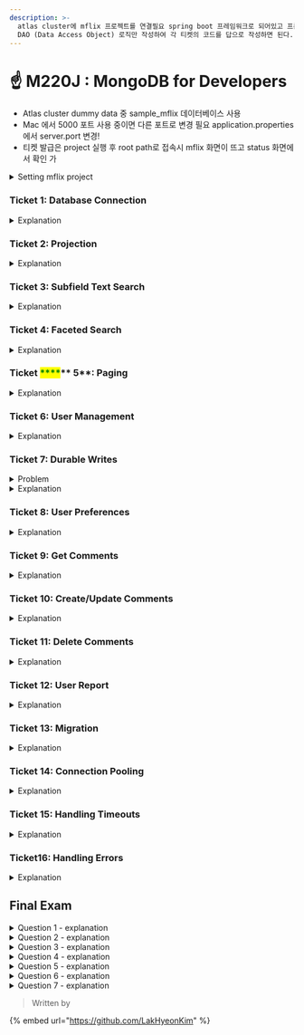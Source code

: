 ```yaml
---
description: >-
  atlas cluster에 mflix 프로젝트를 연결필요 spring boot 프레임워크로 되어있고 프론트 소스코드는 이미 작성이 다되어있음
  DAO (Data Access Object) 로직만 작성하여 각 티켓의 코드를 답으로 작성하면 된다.
---
```


# ☝ M220J : MongoDB for Developers

* Atlas cluster dummy data 중 sample\_mflix 데이터베이스 사용
* Mac 에서 5000 포트 사용 중이면 다른 포트로 변경 필요 application.properties 에서 server.port 변경!
* 티켓 발급은 project 실행 후 root path로 접속시 mflix 화면이 뜨고 status 화면에서 확인 가

<details>

<summary>Setting mflix project</summary>

**Download Course Materials**Handouts (1)

* [m220/mflix-java.zip](https://s3.amazonaws.com/edu-downloads.10gen.com/M220J/2022/October/static/handouts/m220/mflix-java.zip)

## Table of Contents

**Setting Up mflix:**

1. Project Structure
2. Local Environment Dependencies
3. Java Project (Mflix) Installation
4. Running the Application
5. Running the Unit Tests

In order to run properly, the Mflix software project has some installation requirements and environmental dependencies.

These requirements and dependencies are defined in this lesson, and they can also be found in the **README.rst** file from the **mflix-java** project, which you will download shortly. This lesson serves as a guide for setting up these necessary tools. After following this README, you should be able to successfully run the Mflix application. First, you will need to download the **mflix-java** project, as described below.

## Download the mflix-java.zip file

You can download the **mflix-java.zip** file by clicking the link in the "Handouts" section of this page. Downloading this handout may take a few minutes. When the download is complete, unzip the file and cd into the project's root directory, **mflix-java**.

```
cd ~/Downloads
unzip mflix-java.zip
cd mflix-java
```

## Project Structure

Mflix is composed of two main components:

* _Frontend_: All the UI functionality is already implemented for you, which includes the built-in React application that you do not need to worry about.
* _Backend_: _Java Spring Boot_ project that provides the necessary service to the application. The code is managed by a Maven project definition file that you will have to load into your Java IDE.

Most of what you will implement is located in the src/main/java/mflix/api/daos directory, which contains all database interfacing methods.

The unit tests in src/test/java/mflix/api/daos will test these database access methods directly, without going through the API.

The UI will run these methods as part of the integration tests, and therefore they are required for the full application to be running.

By default the application will run on port 5000, but if you need it to run on a port other than 5000, you can edit the **index.html** file in the build directory to modify the value of **window.host**. You can find index.html in the src/main/resources/build directory.

We're using _Spring Boot_ for the API. Maven will download this library for you. More on that below.

## Local Environment Dependencies

There are two main system dependencies in this course:

1. Java 1.8

* The Java version this course is built against is Java 1.8. You can download the appropriate version for your operating system by clicking [here](http://www.oracle.com/technetwork/java/javase/downloads/jdk8-downloads-2133151.html).

1. Maven

* We use Maven to manage dependencies for the Mflix project. Click here to download [Maven](https://maven.apache.org/download.cgi). You can find detailed installation instructions on [the Apache website](https://maven.apache.org/install.html).

## Java Project (Mflix) Installation

The Mflix project is supported by a _Maven_ POM file that deals with all the dependencies required, as well as providing the test and run commands to control our project. This means that you can run all the tests and deploy the Mflix backend from the command line with _Maven_.

However, we recommend you use a Java IDE to follow along with the lessons and to accomplish the **Tickets** assigned to you in the course.

You can use any IDE that you like, as you do not need to have a specific product to complete the course. It would be better if your IDE supports _Maven POM_ files, so it can set the dependencies correctly, otherwise you will need to download and install manually the different libraries and drivers used by the project.

That said, all the lectures and examples of this course have been produced using IntelliJ IDEA CE edition. You will find a lesson dedicated to setting up and exploring this IDE for the course.

Once you downloaded and unzipped the mflix-java.zip file, you will find the project folder. The project folder contains the application code, the pom.xml file that you would import into your IDE, and the dataset required that you will have to import to Atlas.

```
$ ls
mflix README.rst
$ cd mflix
$ ls src pom.xml data
```

## Running the Application

In the mflix/src/main/resources directory you can find a file called application.properties.

Open this file and enter your _Atlas SRV_ connection string as directed in the comment. This is the information the driver will use to connect. Make sure **not** to wrap your _Atlas SRV_ connection between quotes:

```
spring.mongodb.uri=mongodb+srv://m220student:m220password@<YOUR_CLUSTER_URI>
```

To run Mflix, run the following command:

```
cd mflix
mvn spring-boot:run
```

And then point your browser to [http://localhost:5000/](http://localhost:5000/).

It is recommended you use an IDE for this course. Ensure you choose an IDE that supports importing a Maven project. We recommend IntelliJ [Community](https://www.jetbrains.com/idea/download) but you can use the product of your choice.

The first time running the application might take a little longer due to the initial setup process.

## Running the Unit Tests

To run the unit tests for this course, you will use JUnit. Each course lab contains a module of unit tests that you can call individually with a command like the following:

```
cd mflix
mvn -Dtest=<TestClass> test
```

For example to run the ConnectionTest test your shell command will be:

```
cd mflix
mvn -Dtest=ConnectionTest test
```

Alternatively, if using an IDE, you should be able to run the Unit Tests individually by clicking on a green play button next to them. You will see this demonstrated in the course as we will be using IntelliJ.

Each ticket will contain the command to run that ticket's specific unit tests. When running the Unit Tests or the Application from the shell, make sure that you are in the same directory as the pom.xml file.

</details>



### Ticket 1: Database Connection

<details>

<summary>Explanation</summary>

**Task**

MFlix will use MongoDB as a storage layer, so for this ticket you'll be required to perform some application setup.

1. First, make sure you've created a user on your Atlas cluster with read and write access to any database.

* The user name should be m220student and the password should be m220password
* Don't forget to whitelist your IP address!

1. Copy the connection string by clicking on **Connect** in the Atlas cluster. Select that you'd like to connect with **MongoDB Compass**, and select _Compass 1.12 or later_ - this will give you the **srv** connection string. Make sure this URI string contains your username and password!
2.  Locate the file called **src/main/resources/application.properties** within the **mflix** java project, and replace the information within with your own **mongodb uri srv** connection string, set in property value spring.mongodb.uri:

    ```
    spring.mongodb.uri=mongodb+srv://YOUR_CLUSTER_URI
    ```

*   It's highly recommended you also change the jwtSecret to some very long, very random string. While this application is only meant for local use during this course, software has a strange habit of living a long time:

    ```
    jwtSecret=SUPER_SECRET_KEY_YOU_WANT_TO_REPLACE_THIS
    ```

***

**Testing and Running the Application**

In order to reinforce good development practices, everything asked of you in this course is backed up by unit tests. Reading through the tests for a specific exercise will tell you exactly what is expected.

If the application is already running, **stop the application** and run the unit tests for this ticket by executing the following command:

```
mvn test -Dtest=ConnectionTest
```

from the mflix-java/mflix directory, or running the Connection test from your IDE in the src/test/java/mflix/api/daos directory.

Once the unit tests are passing, run the application with:

```
mvn spring-boot:run
```

Or run it from your IDE.

Now proceed to the [status page](http://localhost:5000/status) to run the full suite of integration tests and get your validation code.

To have the application use the changes that you implemented for this ticket, make sure to **restart the application** after you completed those changes. Also, only refresh the status page to see the new results of the tests, after the application has been restarted.

After passing the relevant tests, what is the validation code for **Connection**?



<mark style="color:green;">**Answer**</mark>&#x20;

```properties
jwtSecret="" # jwt private key
jwtExpirationInMs=604800000 # jwt 만료 기 
spring.mongodb.uri=mongodb+srv://<id>:<pw>@<domain>/<database> # Atlas cluster srv url
spring.mongodb.database=<database> # database 이
server.port=8080 # server port
server.error.whitelabel.enabled=false # 스프링 화이트라벨 에러페이지 비활성
logging.level.api.controllers=DEBUG 
api.movies.movies_per_page=20 # page당 데이터 크
spring.resources.static-locations=classpath:/META-INF/resources/,classpath:/resources/,classpath:/static/,classpath:/build
```



</details>



### Ticket 2: Projection

<details>

<summary>Explanation</summary>

**User Story**

"As a user, I'd like to be able to search movies by country and see a list of movie titles. I should be able to specify a comma-separated list of countries to search multiple countries."

***

**Task**

Implement the **getMoviesByCountry** method in MovieDao.java to search movies by country and use projection to return the title and \_id field. The \_id field will be returned by default.

***

**MFlix Functionality**

Once you complete this ticket, the UI will allow movie searches by one or more countries.

***

**Testing and Running the Application**

Make sure to look at the tests in ProjectionTest.java to understand what is expected.

If the application is already running, **stop the application** and run the unit tests for this ticket by executing the following command:

```
mvn test -Dtest=ProjectionTest
```

Or run the tests from your IDE.

Once the unit tests are passing, run the application with:

```
mvn spring-boot:run
```

Or run the Application.java from your IDE.

Now proceed to the [status page](http://localhost:5000/status) to run the full suite of integration tests and get your validation code.

To have the application use the changes that you implemented for this ticket, make sure to **restart the application** after you completed those changes. Also, only refresh the status page to see the new results of the tests, after the application has been restarted.

After passing the relevant unit tests, what is the validation code for **Projection**?





<mark style="color:green;">**Answer**</mark>

```
public List<Document> getMoviesByCountry(String... country) {

    Bson queryFilter = Filters.in("countries", country);
    Bson projection = Projections.include("title");
    List<Document> movies = new ArrayList<>();
    moviesCollection
        .find(queryFilter)
        .projection(projection)
        .iterator()
        .forEachRemaining(movies::add);
    return movies;
}
```

</details>



### Ticket 3: Subfield Text Search

<details>

<summary>Explanation</summary>

**User Story**

"As a user, I'd like to be able to search movies by cast members, genre, or perform a text search of the plot summary, full plot, and title."

***

**Task**

For this ticket, you will need to modify the method **getMoviesByCast** in MovieDao.java to allow the following movie search criteria:

* cast: finds all movies that match the cast members of a movie

Already, MovieDao.java has implementation methods that is able to return results for two different types of movie search criteria:

* text : **getMoviesByText** - performs a text search in the movies collection
* genres: **getMoviesByGenre** - finds movies that include any of the wanted genres.

You just need to construct the query that retrieves the movies collection by cast.

A text index was created for you when you restored the collections with **mongorestore**, so these queries will be efficient once they are implemented.

**Hint**

Check the implementation of similar formats of search criteria - the cast query should be similarly sorting **movies** using the sort key.

***

**MFlix Functionality**

Once you complete this ticket, the UI will allow movie searches by criteria of the cast, movie genres, movie title, and plot summary.

***

**Testing and Running the Application**

Make sure to look at the tests in TextAndSubfieldTest.java to understand what is expected.

If the application is already running, **stop the application** and run the unit tests for this ticket by executing the following command:

```
mvn test -Dtest=TextAndSubfieldTest
```

Once the unit tests are passing, run the application with:

```
mvn spring-boot:run
```

Or run the Application.java from your IDE.

Now proceed to the [status page](http://localhost:5000/status) to run the full suite of integration tests and get your validation code.

To have the application use the changes that you implemented for this ticket, make sure to **restart the application** after you completed those changes. Also, only refresh the status page to see the new results of the tests, after the application has been restarted.

After passing the relevant tests, what is the validation code for **Text and Subfield Search**?



<mark style="color:green;">**Answer**</mark>

```java
public List<Document> getMoviesByCast(String sortKey, int limit, int skip,   String... cast) {
  Bson castFilter = null;
  Bson sort = null;
  castFilter = Filters.in("cast", cast);
  sort = Sorts.descending(sortKey);
  List<Document> movies = new ArrayList<>();
  moviesCollection
      .find(castFilter)
      .sort(sort)
      .limit(limit)
      .skip(skip)
      .iterator()
      .forEachRemaining(movies::add);
  return movies;
}
```



</details>



### Ticket 4: Faceted Search

<details>

<summary>Explanation</summary>

**User Story**

"As a user, I want to be able to filter cast search results by one facet, **metacritic** rating."

***

**Task**

For this ticket, you'll be required to modify the **getMoviesCastFaceted** method in MovieDao.java, so the MFlix application can perform faceted searches. You will find a more detailed description of the task as a comment in the MovieDao.java file.

***

**MFlix Functionality**

Once the change is implemented for this ticket, the user interface will reflect this change when you search for cast (e.g. "Tom Hanks"), then additional search parameters will be added as shown below:

![https://university-courses.s3.amazonaws.com/m220/facetedSearchScreenshot.png](https://university-courses.s3.amazonaws.com/m220/facetedSearchScreenshot.png)

_What is a Faceted Search?_

Faceted search is a way of narrowing down search results as search parameters are added. For example, let's say MFlix allows users to filter movies by a rating from 1 to 10, but Kate Winslet has only acted in movies that have a rating of 6 or higher.

If we didn't specify any other search parameters, MFlix would allow us to choose a rating between 1 and 10. But if we first search for Kate Winslet, MFlix would only let us choose a rating between 6 and 10, because none of the movie documents in the result set have a rating below 6.

If you're curious, you can read more about Faceted Search [here](https://en.wikipedia.org/wiki/Faceted\_search).

_Faceted Search in MFlix_

Faceted searches on the MFlix site cannot be supported with the basic search method **getMovies**. For faceted searches, the application must use the Aggregation Framework.

The method **getMoviesCastFaceted** uses the Aggregation Framework, and the individual _stages_ in the pipeline have already been completed. Follow instructions in the MovieDao.java file to add the required stages to the pipeline object.

***

**Testing and Running the Application**

If the application is already running, **stop the application** and run the unit tests for this ticket by executing the following command:

```
mvn test -Dtest=FacetedSearchTest
```

Once the unit tests are passing, run the application with:

```
mvn spring-boot:run
```

or run the Application.java from your IDE.

Now proceed to the [status page](http://localhost:5000/status) to run the full suite of integration tests and get your validation code.

To have the application use the changes that you implemented for this ticket, make sure to **restart the application** after you completed those changes. Also, only refresh the status page to see the new results of the tests, after the application has been restarted.

After passing the relevant tests, what is the validation code for **Faceted Search**?



<mark style="color:green;">**Answer**</mark>

```
public List<Document> getMoviesCastFaceted(int limit, int skip, String... cast) {
    List<Document> movies = new ArrayList<>();
    String sortKey = "tomatoes.viewer.numReviews";
    Bson skipStage = Aggregates.skip(skip);
    Bson matchStage = Aggregates.match(Filters.in("cast", cast));
    Bson sortStage = Aggregates.sort(Sorts.descending(sortKey));
    Bson limitStage = Aggregates.limit(limit);
    Bson facetStage = buildFacetStage();
    // Using a LinkedList to ensure insertion order
    List<Bson> pipeline = new LinkedList<>();

    pipeline.add(matchStage);
    pipeline.add(sortStage);
    pipeline.add(skipStage);
    pipeline.add(limitStage);
    pipeline.add(facetStage);
    moviesCollection.aggregate(pipeline).iterator().forEachRemaining(movies::add);
    return movies;
}
```

</details>



### Ticket <mark style="color:green;">****</mark>** 5**: Paging

<details>

<summary>Explanation</summary>

**User Story**

"As a user, I'd like to get the next page of results for my query by scrolling down in the main window of the application."

***

**Task**

For this ticket, you'll be required to modify the **getMoviesByGenre** method in MovieDao.java, to allow for paging.

***

**MFlix Functionality**

The UI is already asking for infinite scroll! You may have noticed a message stating "paging not implemented" when scrolling to the bottom of the page.

Once this ticket is completed, this message will go away, and scrolling to the bottom of the page will result in a new page of movies.

***

**Testing and Running the Application**

If the application is already running, **stop the application** and run the unit tests for this ticket by executing the following command:

```
mvn test -Dtest=PagingTest
```

Once the unit tests are passing, run the application with:

```
mvn spring-boot:run
```

or run the Application.java from your IDE.

Now proceed to the [status page](http://localhost:5000/status) to run the full suite of integration tests and get your validation code.

To have the application use the changes that you implemented for this ticket, make sure to **restart the application** after you completed those changes. Also, only refresh the status page to see the new results of the tests, after the application has been restarted.

After passing the relevant tests, what is the validation code for **Paging**?



<mark style="color:green;">**Answer**</mark>

```
/*
* @param sortKey - sorting key string.
* @param limit - number of documents to be returned.
* @param skip - number of documents to be skipped
* @param genres - genres matching string vargs.
* @return List of matching Document objects.
*/
public List<Document> getMoviesByGenre(String sortKey, int limit, int skip, String... genres) {
    // query filter
    Bson castFilter = Filters.in("genres", genres);
    // sort key
    Bson sort = Sorts.descending(sortKey);
    List<Document> movies = new ArrayList<>();
    moviesCollection
      .find(castFilter)
      .sort(sort)
      .limit(limit)
      .skip(skip)
      .iterator()
      .forEachRemaining(movies::add);
    return movies;
}
```

</details>



### Ticket 6: User Management

<details>

<summary>Explanation</summary>

**User Story**

"As a user, I should be able to register for an account, log in, and logout."

***

**Task**

For this Ticket, you'll be required to implement all the methods in UserDao.java that are marked for the **User Management** ticket. Specifically, you'll implement:

* **createUserSession**
* **getUser**
* **getUserSession**
* **deleteUserSession**
* **deleteUser**

Registering should create an account and log the user in, ensuring an entry is made in the **sessions** collection. There is a [unique index](https://docs.mongodb.com/manual/core/index-unique/?jmp=university) on the user\_id field in **sessions**, so we can efficiently query on this field.

***

**MFlix Functionality**

Once this ticket is completed, users will be able to register for a new account, log in, logout, and delete their account.

***

**Testing and Running the Application**

If the application is already running, **stop the application** and run the unit tests for this ticket by executing the following command:

```
mvn test -Dtest=UserTest
```

Once the unit tests are passing, run the application with:

```
mvn spring-boot:run
```

or run the Application.java from your IDE.

Now proceed to the [status page](http://localhost:5000/status) to run the full suite of integration tests and get your validation code.

To have the application use the changes that you implemented for this ticket, make sure to **restart the application** after you completed those changes. Also, only refresh the status page to see the new results of the tests, after the application has been restarted.

After passing the relevant tests, what is the validation code for **User Management**?



<mark style="color:green;">**Answer**</mark>

```
public class UserDao extends AbstractMFlixDao {

  private final MongoCollection<User> usersCollection;
  private final MongoCollection<Session> sessionsCollection;
  private final Logger log;

  @Autowired
  public UserDao(
    MongoClient mongoClient, @Value("${spring.mongodb.database}") String databaseName) {
    super(mongoClient, databaseName);
    CodecRegistry pojoCodecRegistry =
        fromRegistries(
          MongoClientSettings.getDefaultCodecRegistry(),
          fromProviders(PojoCodecProvider.builder().automatic(true).build()));

    usersCollection = db.getCollection("users", User.class).withCodecRegistry(pojoCodecRegistry);
    log = LoggerFactory.getLogger(this.getClass());
    sessionsCollection =
      db.getCollection("sessions", Session.class).withCodecRegistry(pojoCodecRegistry);
    }
  /*
  * @param user - User object to be added
  * @return True if successful, false otherwise.
  */
  public boolean addUser(User user) {
      usersCollection.withWriteConcern(WriteConcern.MAJORITY).insertOne(user);
      return true;
    }

  /*
  * Creates session using userId and jwt token.
  *
  * @param userId - user string identifier
  * @param jwt - jwt string token
  * @return true if successful
  */
  public boolean createUserSession(String userId, String jwt) {
    Bson updateFilter = new Document("user_id", userId);
    Bson setUpdate = Updates.set("jwt", jwt);
    UpdateOptions options = new UpdateOptions().upsert(true);
    sessionsCollection.updateOne(updateFilter, setUpdate, options);
    return true;
    }

  /*
  * Returns the User object matching the an email string value.
  *
  * @param email - email string to be matched.
  * @return User object or null.
  */
  public User getUser(String email) {
    return usersCollection.find(new Document("email", email)).limit(1).first();
  }

  /*
  * Given the userId, returns a Session object.
  *
  * @param userId - user string identifier.
  * @return Session object or null.
  */
  public Session getUserSession(String userId) {
    return sessionsCollection.find(new Document("user_id", userId)).limit(1).first();
    }

  public boolean deleteUserSessions(String userId) {
    Document sessionDeleteFilter = new Document("user_id", userId);
    DeleteResult res = sessionsCollection.deleteOne(sessionDeleteFilter);
    if (res.getDeletedCount() < 1) {
      log.warn("User `{}` could not be found in sessions collection.", userId);
      }

      return res.wasAcknowledged();
    }

  /**
  * Removes the user document that match the provided email.
  *
  * @param email - of the user to be deleted.
  * @return true if user successfully removed
  */
  public boolean deleteUser(String email) {
  // remove user sessions
    if (deleteUserSessions(email)) {
      Document userDeleteFilter = new Document("email", email);
      DeleteResult res = usersCollection.deleteOne(userDeleteFilter);

      if (res.getDeletedCount() < 0) {
        log.warn("User with `email` {} not found. Potential concurrent operation?!");
      }

      return res.wasAcknowledged();
    }
    return false;
  }
}
```

</details>



### Ticket 7: Durable Writes

<details>

<summary>Problem</summary>

For this ticket, you'll be required to increase the durability of the addUser method. Unless you have already changed this method to do so, it should be using the default write concern of w: 1.

When a new user registers for MFlix, their information must be added to the database before they can do anything else. For this reason, we want to make sure that the data written by the addUser method will not be rolled back.

We can decrease the chances of a rollback by increasing the write durability of the addUser method.

Which of the following write concerns are more durable than the default?

</details>

<details>

<summary>Explanation</summary>

**Correct answers:**

WriteConcern.W2 and WriteConcern.MAJORITY

In a 3-node replica set, these two write concerns will both wait until 2 nodes have applied a write. This is because 2 out of 3 nodes is a majority, and waiting for 2 nodes to apply a write is **more durable** than only waiting for 1 node to apply it.

**Incorrect answers:**

WriteConcern.W1

This is already the default write concern in MongoDB, so it does not represent a higher durability than the default.

WriteConcern.UNACKNOWLEDGED

This will not wait for any nodes to apply a write before sending an acknowledgement, so it is a _less_ durable write than the default value of WriteConcern.W1.

**Updated** addUser **method (using** w: majority **):**

```
/**
* @return Success or failure
*/
public boolean addUser(User user) {
    // MongoClient 빈으로 전역 설정 가능    
    usersCollection.withWriteConcern(WriteConcern.MAJORITY).insertOne(user);
    return true;
  }
```

</details>



### Ticket 8: User Preferences

<details>

<summary>Explanation</summary>

**User Story**

"As a user, I want to be able to store preferences such as my favorite cast member and preferred language."

***

**Task**

For this Ticket, you'll be required to implement the **updateUserPreferences** method in UserDao.java. This method allows updates to be made to the "preferences" field in the users collection.

***

**MFlix Functionality**

Once this ticket is completed, users will be able to save preferences in their account information.

***

**Testing and Running the Application**

If the application is already running, **stop the application** and run the unit tests for this ticket by executing the following command:

```
mvn test -Dtest=UserPreferencesTest
```

Once the unit tests are passing, run the application with:

```
mvn spring-boot:run
```

or run the Application.java from your IDE.

Now proceed to the [status page](http://localhost:5000/status) to run the full suite of integration tests and get your validation code.

To have the application use the changes that you implemented for this ticket, make sure to **restart the application** after you completed those changes. Also, only refresh the status page to see the new results of the tests, after the application has been restarted.

After passing the relevant tests, what is the validation code for **User Preferences**?\


<mark style="color:green;">**Answer**</mark>

```
public boolean updateUserPreferences(String email, Map<String, ?> userPreferences){

    // make sure to check if userPreferences are not null. If null, return false immediately.
    if(userPreferences == null){
        throw new IncorrectDaoOperation(
          "userPreferences cannot be set to null");
    }
    // create query filter and update object.
    Bson updateFilter = new Document("email", email);
    Bson updateObject = Updates.set("preferences", userPreferences);
    // update one document matching email.
    // replaceOne 사용하면 해당도큐먼트를 대체함 따라서 원하는 결과를 얻을 수 없다
    UpdateResult res = usersCollection.updateOne(updateFilter, updateObject);
    if(res.getModifiedCount() < 1){
        log.warn("User `{}` was not updated. Trying to re-write the same `preferences` field: `{}`",
                email, userPreferences);
    }
    return true;
}
```

</details>



### Ticket 9: Get Comments

<details>

<summary>Explanation</summary>

**User Story**

"As a user, I want to be able to view comments for a movie when I look at the movie detail page."

***

**Task**

For this ticket, you'll be required to extend the **getMovie** method in MovieDao.java so that it also fetches the comments for a given movie.

The comments should be returned in order from most recent to least recent using the date key.

Movie comments are stored in the comments collection, so this task can be accomplished by performing a $lookup. Refer to the Aggregation [Quick Reference](https://docs.mongodb.com/manual/reference/operator/aggregation/lookup/?jmp=university#join-conditions-and-uncorrelated-sub-queries) for the specific syntax.

***

**MFlix Functionality**

Once this ticket is completed, each movie's comments will be displayed on that movie's detail page.

***

**Testing and Running the Application**

If the application is already running, **stop the application** and run the unit tests for this ticket by executing the following command:

```
mvn test -Dtest=GetCommentsTest
```

Once the unit tests are passing, run the application with:

```
mvn spring-boot:run
```

Or run Application.java from your IDE.

Now proceed to the [status page](http://localhost:5000/status) to run the full suite of integration tests and get your validation code.

To have the application use the changes that you implemented for this ticket, make sure to **restart the application** after you completed those changes. Also, only refresh the status page to see the new results of the tests, after the application has been restarted.

After passing the relevant tests, what is the validation code for **Get Comments**?

Hint: We need to sort the comments in the $lookup stage.



<mark style="color:green;">**Answer**</mark>

```
private Bson buildLookupStage(){
  List<Variable<String>> let = new ArrayList<>();
  let.add(new Variable<String>("id", "$_id"));

  // lookup pipeline
  Bson exprMatch = Document.parse("{'$expr': {'$eq': ['$movie_id', '$$id']}}");

  Bson lookupMatch = Aggregates.match(exprMatch);
  List<Bson> lookUpPipeline = new ArrayList<>();
  // lookup sort stage
  Bson sortLookup = Aggregates.sort(Sorts.descending("date"));

  lookUpPipeline.add(lookupMatch);
  lookUpPipeline.add(sortLookup);
  return Aggregates.lookup("comments", let, lookUpPipeline, "comments");
}


public Document getMovie(String movieId){

  if (!validIdValue(movieId)) {
   return null;
 }

 List<Bson> pipeline = new ArrayList<>();
 // match stage to find movie
 Bson match = Aggregates.match(Filters.eq("_id", new ObjectId(movieId)));
 pipeline.add(match);

 // comments lookup stage
 Bson lookup = buildLookupStage();
 if(lookup != null) {
   pipeline.add(lookup);
 }

 Document movie = moviesCollection.aggregate(pipeline)
         .batchSize(1)
         .iterator().tryNext();
 return movie;
}
```

</details>



### Ticket 10: Create/Update Comments

<details>

<summary>Explanation</summary>

**User Story**

"As a user, I want to be able to post comments to a movie page as well as edit my own comments."

***

**Task**

For this ticket, you'll be required to implement the **addComment** and **updateComment** methods in CommentDao.

Ensure that **updateComment** only allows users to update their own comments, and no one else's comments.

***

**MFlix Functionality**

Once this ticket is completed, users will be able to post comments on their favorite (and least favorite) movies, and edit comments they've posted.

***

**Testing and Running the Application**

If the application is already running, **stop the application** and run the unit tests for this ticket by executing the following command:

```
mvn test -Dtest=UpdateCreateCommentTest
```

Once the unit tests are passing, run the application with:

```
mvn spring-boot:run
```

Our launch the Application from your IDE.

Now proceed to the [status page](http://localhost:5000/status) to run the full suite of integration tests and get your validation code.

To have the application use the changes that you implemented for this ticket, make sure to **restart the application** after you completed those changes. Also, only refresh the status page to see the new results of the tests, after the application has been restarted.

After passing the relevant unit tests, what is the validation code for **Create/Update Comments**?



<mark style="color:green;">**Answer**</mark>

```
/**
 * Adds a new Comment to the collection.
 * The equivalent instruction in the mongo shell would be:
 * <p>
 *     db.comments.insertOne({comment})
 * <p/>
 * @param comment - Comment object.
 * @return Null if the insert fails, otherwise returns the resulting Comment object.
 */
public Comment addComment(Comment comment){

    if ( comment.getId()==null || comment.getId().isEmpty()) {
        throw new IncorrectDaoOperation("Comment objects need to have an id field set.");
    }
     commentCollection.insertOne(comment);
     return comment;
}


/**
 * Updates the comment text matching commentId and user email.
 * This method would be equivalent to running the following mongo shell command:
 * <p>
 *     db.comments.update({_id: commentId}, {$set: { "text": text, date: ISODate() }})
 * <p/>
 * @param commentId - comment id string value.
 * @param text - comment text to be updated.
 * @param email - user email.
 * @return true if successfully updates the comment text.
 */
public boolean updateComment(String commentId, String text, String email){

    Bson filter = Filters.and(
            Filters.eq("email", email),
            Filters.eq("_id", new ObjectId(commentId)));
    Bson update = Updates.combine(Updates.set("text", text),
                                  Updates.set("date", new Date())) ;
    UpdateResult res = commentCollection.updateOne(filter, update);

    if(res.getMatchedCount() > 0){

        if (res.getModifiedCount() != 1){
            log.warn("Comment `{}` text was not updated. Is it the same text?");
        }

        return true;
    }
    log.error("Could not update comment `{}`. Make sure the comment is owned by `{}`",
               commentId, email);
    return false;
}
```

</details>



### Ticket 11: Delete Comments

<details>

<summary>Explanation</summary>

**User Story**

"As a user, I want to be able to delete my own comments."

***

**Task**

For this ticket, you'll be required to modify the **deleteComment** method in CommentDao.java. Ensure the delete operation is limited so only the user can delete their own comments, but not anyone else's comments.

***

**MFlix Functionality**

Once this ticket is completed, users will be able to delete their own comments, but they won't be able to delete anyone else's comments.

***

**Testing and Running the Application**

If the application is already running, **stop the application** and run the unit tests for this ticket by executing the following command:

```
mvn test -Dtest=DeleteCommentTest
```

Once the unit tests are passing, run the application with:

```
mvn spring-boot:run
```

or run the Application.java from your IDE.

Now proceed to the [status page](http://localhost:5000/status) to run the full suite of integration tests and get your validation code.

To have the application use the changes that you implemented for this ticket, make sure to **restart the application** after you completed those changes. Also, only refresh the status page to see the new results of the tests, after the application has been restarted.

After passing the relevant tests, what is the validation code for **Delete Comments**?



<mark style="color:green;">**Answer**</mark>

```
public boolean deleteComment(String commentId, String email){
      // Create a delete filter that includes the commentId and owner email
      Bson filter = Filters.and(
              Filters.eq("email", email),
              Filters.eq("_id", new ObjectId(commentId))
      );
      // Call deleteOne()
      DeleteResult res = commentCollection.deleteOne(filter);
      // in case the delete count is different than one the document
      // either does not exist or it does not match the email + _id filter.
      if (res.getDeletedCount()!=1){
          log.warn("Not able to delete comment `{}` for user `{}`. User" +
                  " does not own comment or already deleted!",
                  commentId, email);
          return false;
      }
      return true;
  }
```

</details>



### Ticket 12: User Report

<details>

<summary>Explanation</summary>

**User Story**

"As an administrator, I want to be able to view the top 20 users by their number of comments."

***

**Task**

For this ticket, you'll be required to modify the **mostActiveCommenters** method in CommentDao.java. This method produces a report of the 20 most frequent commenters on the MFlix site.

**Hint**

This report is meant to be run from the backend by a manager who is very particular about the accuracy of data. Ensure that the [read concern](https://docs.mongodb.com/manual/reference/read-concern/index.html) used in this read, avoids any potential document rollback.

Remember to add the necessary changes in the pipeline to meet the requirements. More information can be found in the comments of the method.

***

**Testing and Running the Application**

If the application is already running, **stop the application** and run the unit tests for this ticket by executing the following command:

```
mvn test -Dtest=UserReportTest
```

Once the unit tests are passing, run the application with:

```
mvn spring-boot:run
```

Or run Application.java from your IDE.

Now proceed to the [status page](http://localhost:5000/status) to run the full suite of integration tests and get your validation code.

To have the application use the changes that you implemented for this ticket, make sure to **restart the application** after you completed those changes. Also, only refresh the status page to see the new results of the tests, after the application has been restarted.

After passing the relevant tests, what is the validation code for **User Report**?



<mark style="color:green;">**Answer**</mark>

```
public List<Critic> mostActiveCommenters(){
    List<Critic> mostActive = new ArrayList<>();

    /**
     * In this method we can use the $sortByCount stage:
     * https://docs.mongodb.com/manual/reference/operator/aggregation/sortByCount/index.html
     * using the $email field expression.
     */
    Bson groupByCountStage = Aggregates.sortByCount("$email");
    // Let's sort descending on the `count` of comments
    Bson sortStage = Aggregates.sort(Sorts.descending("count"));
    // Given that we are required the 20 top users we have to also $limit
    // the resulting list
    Bson limitStage = Aggregates.limit(20);
    // Add the stages to a pipeline
    List<Bson> pipeline = new ArrayList<>();
    pipeline.add(groupByCountStage);
    pipeline.add(sortStage);
    pipeline.add(limitStage);

    // We cannot use the CommentDao class `commentCollection` object
    // since this returns Comment objects.
    // We need to create a new collection instance that returns
    // Critic objects instead.
    // Given that this report is required to be accurate and
    // reliable, we want to guarantee a high level of durability, by
    // ensuring that the majority of nodes in our Replica Set
    // acknowledged all documents for this query. Therefore we will be
    // setting our ReadConcern to "majority"
    // https://docs.mongodb.com/manual/reference/method/cursor.readConcern/
    MongoCollection<Critic> commentCriticCollection =
            this.db.getCollection("comments", Critic.class)
                    .withCodecRegistry(this.pojoCodecRegistry)
                    .withReadConcern(ReadConcern.MAJORITY);

    // And execute the aggregation command output in our collection object.
    commentCriticCollection.aggregate(pipeline).into(mostActive);
    return mostActive;
}
```

</details>



### Ticket 13: Migration

<details>

<summary>Explanation</summary>

**Task**

For this ticket, you'll be completing a script that performs field data type migrations. The script main class implementation is **src/main/java/mflix/Migrator.java**.

Things always change, and a requirement has come down that the lastupdated value in each document of the movies collection needs to be stored as an **ISODate** rather than a **String**.

Apart from the lastupdated field, we also want to clean up the different data types that currently define the field imdb.rating, where in some cases it is set as of **Number** type, and in other cases set as **String**. Given that this field represents a numeric value, this field should be set as a number in all documents.

Complete the script so it updates the values using the [bulk API](http://mongodb.github.io/mongo-java-driver/3.9/driver/tutorials/bulk-writes/).

To perform the migration, run the following command:

```
mvn clean compile exec:java -Dexec.mainClass="mflix.Migrator"
```

or run the Migrator.java class from your IDE.

***

**Testing and Running the Application**

If the application is already running, **stop the application** and run the unit tests for this ticket by executing the following command:

```
mvn test -Dtest=MigrationTest
```

Once the unit tests are passing, run the application with:

```
mvn spring-boot:run
```

Now proceed to the [status page](http://localhost:5000/status) to run the full suite of integration tests and get your validation code.

To have the application use the changes that you implemented for this ticket, make sure to **restart the application** after you completed those changes. Also, only refresh the status page to see the new results of the tests, after the application has been restarted.

After passing the relevant tests, what is the validation code for **Migration**?



<mark style="color:green;">**Answer**</mark>

```
package mflix;

import com.mongodb.bulk.BulkWriteResult;
import com.mongodb.client.MongoClients;
import com.mongodb.client.MongoCollection;
import com.mongodb.client.MongoDatabase;
import com.mongodb.client.model.*;
import org.bson.Document;
import org.bson.conversions.Bson;

import java.text.DateFormat;
import java.text.MessageFormat;
import java.text.ParseException;
import java.text.SimpleDateFormat;
import java.util.ArrayList;
import java.util.List;

public class Migrator {

  /**
   * Creates and UpdateOneModel object for each Document that contains an "imdb.rating" field of
   * non-numerical type into a parsable
   *
   * @param doc - Document object to be updated
   * @return UpdateOneModel operation response object
   */
  private static UpdateOneModel<Document> transformRating(Document doc) {
    try {
      String imdbRating = doc.get("imdb", Document.class).getString("rating");

      if (imdbRating == null) {
        return null;
      }

      int rating = 0;
      if (!"".equals(imdbRating)) {
        rating = Integer.valueOf(imdbRating);
      }
      // Update the document based on his _id field
      return new UpdateOneModel<>(
          Filters.eq("_id", doc.getObjectId("_id")), Updates.set("imdb.rating", rating));
    } catch (NumberFormatException e) {
      System.out.println(
          MessageFormat.format(
              "Could not parse {0} into " + "number: {1}", doc.get("imdb.rating", e.getMessage())));
    }
    return null;
  }

  /**
   * Creates an UpdateOneModel for each Document object field `lastupdated` of type string into an
   * update $set to Date type. db.movies.update({_id: doc._id}, {$set: {lastupdated:
   * ISODate(doc.lastupdated)}})
   *
   * @param doc - Document object to get the date transformation applied to
   * @return UpdateOneModel object or null if no change is required.
   */
  private static UpdateOneModel<Document> transformDates(Document doc, DateFormat dateFormat) {

    String lastUpdated = doc.getString("lastupdated");

    try {
      if (lastUpdated != null) {
        return new UpdateOneModel<>(
            Filters.eq("_id", doc.getObjectId("_id")),
            Updates.set("lastupdated", dateFormat.parse(lastUpdated)));
      }

    } catch (ParseException e) {
      System.out.println(
          MessageFormat.format(
              "String date {0} cannot be parsed using {1} " + "format: {2}",
              lastUpdated, dateFormat, e.getMessage()));
    }

    return null;
  }

  public static void main(String[] args) {

    System.out.println("Dataset cleanup migration");

    // set your MongoDB Cluster connection string
    String mongoUri = "<YOUR ATLAS CLUSTER URI>";

    // instantiate database and collection objects
    MongoDatabase mflix = MongoClients.create(mongoUri).getDatabase("sample_mflix");
    MongoCollection<Document> movies = mflix.getCollection("movies");
    Bson dateStringFilter =null;
    String datePattern = "";
    // use the same filters as expressed in the `MigrationTest` unit test
    // to find all documents that need to be updated
    dateStringFilter = Filters.type("lastupdated", "string");
    // define the string pattern to be parsed
    datePattern = "yyyy-MM-dd HH:mm:ss";
    SimpleDateFormat dateFormat = new SimpleDateFormat(datePattern);

    // create list of bulkWrites to be applied.
    List<WriteModel<Document>> bulkWrites = new ArrayList<>();

    // iterate over the documents and apply the transformations.
    for (Document doc : movies.find(dateStringFilter)) {

      // Apply lastupdate string to date conversion
      WriteModel<Document> updateDate = transformDates(doc, dateFormat);
      if (updateDate != null) {
        bulkWrites.add(updateDate);
      }
    }

    // same filter has the one found in the unit test for the rating field.
    Bson ratingStringFilter = Filters.not(Filters.type("imdb.rating", "number"));

    for (Document doc : movies.find(ratingStringFilter)) {
      // Apply "imdb.rating" string to number conversion
      WriteModel<Document> updateRating = transformRating(doc);
      if (updateRating != null) {
        bulkWrites.add(updateRating);
      }
    }

    // execute the bulk update
    // in this case we don't need the operations to ordered
    BulkWriteOptions bulkWriteOptions = new BulkWriteOptions().ordered(false);
    if (bulkWrites.isEmpty()) {
      System.out.println("Nothing to update!");
      System.exit(0);
    }

    BulkWriteResult bulkResult = movies.bulkWrite(bulkWrites, bulkWriteOptions);
    // output the number of updated documents
    System.out.println(
        MessageFormat.format("Updated {0} documents", bulkResult.getModifiedCount()));
  }
}
```

</details>



### Ticket 14: Connection Pooling

<details>

<summary>Explanation</summary>

**Task**

For this ticket, you'll be required to modify the configuration of option that defines our maxPoolSize in the **application.properties** file, and set the maximum size of the connection pool to **50** connections.

By changing the properties file, the MongoClient should be configured to use no more than 50 connections. Revise the [ConnectionString](http://mongodb.github.io/mongo-java-driver/3.6/javadoc/com/mongodb/ConnectionString.html) java class api.

***

**Testing and Running the Application**

If the application is already running, **stop the application** and run the unit tests for this ticket by executing the following command:

```
mvn test -Dtest=ConnectionPoolingTest
```

Once the unit tests are passing, run the application with:

```
mvn spring-boot:run
```

Or deploy the application from your IDE.

Now proceed to the [status page](http://localhost:5000/status) to run the full suite of integration tests and get your validation code.

To have the application use the changes that you implemented for this ticket, make sure to **restart the application** after you completed those changes. Also, only refresh the status page to see the new results of the tests, after the application has been restarted.

After passing the relevant tests, what is the validation code for **Connection Pooling**?



<mark style="color:green;">**Answer**</mark>

To solve this lab you would need to append to your spring.data.mongodb.uri property the maxPoolSize=50 option.

```
spring.mongodb.uri=mongodb+srv://YOUR_CLUSTER_URI?maxPoolSize=50
```

</details>



### Ticket 15: Handling Timeouts

<details>

<summary>Explanation</summary>

**Task**

For this ticket, you'll be required to modify the connection information for MongoClient to set a write concern timeout of **2500** milliseconds.

The MongoClient in mflix.config.MongoDBConfiguration is initialized in the **mongoClient** bean method. There are a few other details in the [Mongo Client section of the Java Driver documentation](http://mongodb.github.io/mongo-java-driver/3.9/driver/tutorials/connect-to-mongodb/) for your reference.

Aside from the write concern timeout, you are also tasked to set the connectTimeoutMS configuration option to **2000** milliseconds. This option should be set in the connection string. Check [MongoDB URI options reference](https://docs.mongodb.com/manual/reference/connection-string/#urioption.connectTimeoutMS) for more information.

The unit test TimeoutsTest.java will be asserting that these two configuration options are correctly set.

***

**Testing and Running the Application**

If the application is already running, **stop the application** and run the unit tests for this ticket by executing the following command:

```
mvn test -Dtest=TimeoutsTest
```

Once the unit tests are passing, run the application with:

```
mvn spring-boot:run
```

Or run the Application.java class from your IDE.

Now proceed to the [status page](http://localhost:5000/status) to run the full suite of integration tests and get your validation code.

To have the application use the changes that you implemented for this ticket, make sure to **restart the application** after you completed those changes. Also, only refresh the status page to see the new results of the tests, after the application has been restarted.

After passing the relevant tests, what is the validation code for **Timeouts**?



<mark style="color:green;">**Answer**</mark>

To complete this lab we could add the wtimeout and maxTimeMS configuration options in our connection uri by setting the spring.mongodb.uri string properties.

```
spring.mongodb.uri=mongodb+srv://m220user:m220password@<YOUR_CLUSTER_HOSTS>/sample_mflix?maxPoolSize=50&wtimeout=2500&connectTimeoutMS=2000
```

Another option would be to set the timeout value in the MongoClient instance in the mflix.config.MongoDBConfiguration class.

```
public MongoClient mongoClient(@Value("${spring.mongodb.uri}") String connectionString) {

      this.connectionString = new ConnectionString(connectionString);

      WriteConcern wc = WriteConcern.MAJORITY.withWTimeout(2500,
              TimeUnit.MILLISECONDS);
      MongoClientSettings settings =
              MongoClientSettings.builder()
                      .applyConnectionString(this.connectionString)
                      .writeConcern(wc)
                      .build();
      mongoClient = MongoClients.create(settings);

      return mongoClient;
}
```

</details>



### Ticket16: Handling Errors

<details>

<summary>Explanation</summary>

**Task**

For this ticket, you'll be required to modify the following methods:

MovieDao.java

* **validIdValue**

CommentDao.java

* **addComment**
* **deleteComment**
* **updateComment**

UserDao.java

* **addUser**
* **createUserSession**
* **deleteUser**
* **updateUserPreferences**

Ensure that all of these methods are more robust and account for potential exceptions when executed.

***

**MFlix Functionality**

Once this ticket is completed, the app will be able to handle incorrect movie id values and various write exceptions without breaking or throwing an error within the application.

***

**Testing and Running the Application**

If the application is already running, **stop the application** and run the unit tests for this ticket by executing the following command:

```
mvn test -Dtest=HandlingErrorsTest
```

Once the unit tests are passing, run the application with:

```
mvn spring-boot:run
```

or run the Application.java from your IDE.

Now proceed to the [status page](http://localhost:5000/status) to run the full suite of integration tests and get your validation code.

To have the application use the changes that you implemented for this ticket, make sure to **restart the application** after you completed those changes. Also, only refresh the status page to see the new results of the tests, after the application has been restarted.

After passing the relevant tests, what is the validation code for **Error Handling**?



<mark style="color:green;">**Answer**</mark>

Here are possible implementations for the methods that required changes.

MovieDao possible validIdValue implementation:

```
private boolean validIdValue(String movieId){
    try{
        new ObjectId(movieId);
    } catch (IllegalArgumentException e){
        // value cannot be transformed into mongodb ObjectID
        return false;
    }
    return true;
}
```

CommentDao possible addComment implementation

```
public Comment addComment(Comment comment) {

  if (comment.getId() == null || comment.getId().isEmpty()) {
    throw new IncorrectDaoOperation("Comment objects need to have an id field set.");
  }

  try {
    commentCollection.insertOne(comment);
    return comment;
  } catch (MongoWriteException e) {
    String errorMessage =
        MessageFormat.format(
            "Error occurred while adding a new Comment `{}`: {}", comment, e.getMessage());
    throw new IncorrectDaoOperation(errorMessage);
  }
}
```

CommentDao possible updateComment implementation

```
public boolean updateComment(String commentId, String text, String email) {

  Bson filter =
      Filters.and(Filters.eq("email", email), Filters.eq("_id", new ObjectId(commentId)));
  Bson update = Updates.combine(Updates.set("text", text), Updates.set("date", new Date()));
  try {

    UpdateResult res = commentCollection.updateOne(filter, update);

    if (res.getMatchedCount() > 0) {

      if (res.getModifiedCount() != 1) {
        log.warn("Comment `{}` text was not updated. Is it the same text?");
      }

      return true;
    }
    log.error(
        "Could not update comment `{}`. Make sure the comment is owned by `{}`",
        commentId,
        email);
    return false;

  } catch (MongoWriteException e) {
    String messageError =
        MessageFormat.format(
            "Error occurred while updating comment `{}`: {}", commentId, e.getMessage());
    throw new IncorrectDaoOperation(messageError);
  }
}
```

CommentDao possible deleteComment implementation

```
public boolean deleteComment(String commentId, String email) {

  Bson filter =
      Filters.and(Filters.eq("email", email), Filters.eq("_id", new ObjectId(commentId)));

  try {
    DeleteResult res = commentCollection.deleteOne(filter);
    if (res.getDeletedCount() != 1) {
      log.warn(
          "Not able to delete comment `{}` for user `{}`. User"
              + " does not own comment or already deleted!",
          commentId,
          email);
      return false;
    }
    return true;
  } catch (MongoWriteException e) {
    String errorMessage =
        MessageFormat.format("Error deleting comment " + "`{}`: {}", commentId, e);
    throw new IncorrectDaoOperation(errorMessage);
  }
}
```

UserDao possible addUser implementation

```
public boolean addUser(User user) {
  try {
    usersCollection.withWriteConcern(WriteConcern.MAJORITY).insertOne(user);
    return true;

  } catch (MongoWriteException e) {
    log.error(
        "Could not insert `{}` into `users` collection: {}", user.getEmail(), e.getMessage());
    throw new IncorrectDaoOperation(
        MessageFormat.format("User with email `{0}` already exists", user.getEmail()));
  }
}
```

UserDao possible createUserSession implementation

```
public boolean createUserSession(String userId, String jwt){
    try{
        Bson updateFilter = new Document("user_id", userId);
        Bson setUpdate = Updates.set("jwt", jwt);
        UpdateOptions options = new UpdateOptions().upsert(true);
        sessionsCollection.updateOne(updateFilter, setUpdate, options);
        return true;
    } catch (MongoWriteException e){
      String errorMessage =
      MessageFormat.format(
          "Unable to $set jwt token in sessions collection: {}", e.getMessage());
      throw new IncorrectDaoOperation(errorMessage, e);
    }
}
```

UserDao possible deleteUser implementation

```
public boolean deleteUser(String email) {
  // remove user sessions
  try {
    if (deleteUserSessions(email)) {
      Document userDeleteFilter = new Document("email", email);
      DeleteResult res = usersCollection.deleteOne(userDeleteFilter);

      if (res.getDeletedCount() < 0) {
        log.warn("User with `email` {} not found. Potential concurrent operation?!");
      }

      return res.wasAcknowledged();
    }
  } catch (Exception e) {
    String errorMessage = MessageFormat.format("Issue caught while trying to " +
          "delete user `{}`: {}",
      email,
      e.getMessage());
    throw new IncorrectDaoOperation(errorMessage);

  }
  return false;
}
```

UserDao possible updateUserPreferences implementation

```
public boolean updateUserPreferences(String email, Map<String, ?> userPreferences) {

  // make sure to check if userPreferences are not null. If null, return false immediately.
  if (userPreferences == null) {
    throw new IncorrectDaoOperation("userPreferences cannot be set to null");
  }
  // create query filter and update object.
  Bson updateFilter = new Document("email", email);
  Bson updateObject = Updates.set("preferences", userPreferences);
  try {
    // update one document matching email.
    UpdateResult res = usersCollection.updateOne(updateFilter, updateObject);
    if (res.getModifiedCount() < 1) {
      log.warn(
          "User `{}` was not updated. Trying to re-write the same `preferences` field: `{}`",
          email,
          userPreferences);
    }
    return true;
  } catch (MongoWriteException e) {
    String errorMessage =
        MessageFormat.format(
            "Issue caught while trying to update user `{}`: {}", email, e.getMessage());
    throw new IncorrectDaoOperation(errorMessage);
  }
}
```

</details>



## Final Exam

<details>

<summary>Question 1 - explanation</summary>

<mark style="color:green;">**Correct Answer:**</mark>

```
Bson query = and(eq("winner_party", "Republican"),
                 gte("winner_electoral_votes", 160));
```

This will find the documents whose winner\_party is Republican, and whose winner\_electoral\_votes is greater than or equal to 160.

**Incorrect Answers:**

```
Bson query = and(eq("winner_party", "Republican"),
                 lt("winner_electoral_votes", 160));
```

This will find all Republican winners with _less than_ 160 electoral votes.

```
Bson query = gte("winner_electoral_votes", 160);
```

This will find all election winners with at least 160 votes, including those who are not Republicans.

```
Bson query = and(eq("winner_party", "Republican"),
                 lte("winner_electoral_votes", 160));
```

This will find all Republican winners with **at most** 160 electoral votes.

```
Bson query = and(gte("total_electoral_votes", 160),
                 eq("winner_party", "Republican"));
```

This will find all Republican winners who ran for election at a time when the total number of electoral votes was **160 or greater**.

</details>

<details>

<summary>Question 2 - explanation</summary>

<mark style="color:green;">**Correct Answer:**</mark>

```
Bson query = lt("software_version", 4.0);
Bson modification = set("needs_to_update", true);
phonesCollection.updateMany(query, modification);
```

This will find all phones with a software\_version below 4.0, and set the needs\_to\_update field to true for those documents.

**Incorrect Answers:**

```
Bson query = lte("software_version", 4.0);
Bson modification = set("needs_to_update", true);
phonesCollection.updateMany(query, modification);
```

This will find all phones with a software\_version below _or equal to_ 4.0, and set the needs\_to\_update field to true for those documents. This means that phones using version 4.0 will be marked as needs\_to\_update.

```
Bson query = lt("software_version", 4.0);
Bson modification = inc("needs_to_update", true);
phonesCollection.updateMany(query, modification);
```

This will actually error out, because the update operator $inc can only increment numeric arguments.

```
Bson query = lt("software_version", 4.0);
Bson modification = set("needs_to_update", true);
phonesCollection.updateOne(query, modification);
```

This will find _one_ phone with a software\_version below 4.0, and set the needs\_to\_update field to true for that one phone. It will stop execution after one update.



```
Bson query = gt("software_version", 4.0);
Bson modification = set("needs_to_update", true);
phonesCollection.updateMany(query, modification);
```

This will find all phones with a software\_version _above_ 4.0, and set the needs\_to\_update field to true for those documents.

</details>

<details>

<summary>Question 3 - explanation</summary>

The variable representing our client, mongoClient, will:

_automatically retry writes that fail._

This is correct.

This MongoClient object will retry writes, because it was initialized with the .retryWrites(true).

_use Write Concern_ { w: majority } _by default._

This is correct.

This MongoClient object will use { w: majority }, because it was initialized a WriteConcern.MAJORITY object .

_use Read Concern_ { r: majority } _by default._

This is incorrect.

This MongoClient object will use Read Concern { r: 1 }, which is the default Read Concern.

_allow a maximum of 50 connections in the connection pool._

This is incorrect.

This MongoClient object will have a maximum connection pool size of **100**, which is the default value.

</details>

<details>

<summary>Question 4 - explanation</summary>

The answer is w: majority.

Sending a write with w: majority will cause MongoDB to wait for the write to be applied by a **majority** of nodes in the set. In a 3-node replica set, a majority is constituted by 2 nodes, so MongoDB will send an acknowledgement back to the client when 2 nodes have applied the write.

</details>

<details>

<summary>Question 5 - explanation</summary>

<mark style="color:green;">**Correct Answers:**</mark>

Inserts of doc1, doc2, and doc3 will succeed.

These writes do not conflict with each other, and they should all succeed if there are no network errors.

**Incorrect Answers:**

Inserts of doc4 and doc5 will not succeed.

doc4 has the same \_id as doc1, and the server will throw a duplicate key error on this insert operation.

The default behavior for bulk writes is an _ordered_ execution of the batch. So because the insert of doc4 fails, the insert of doc5 will not be executed.

</details>

<details>

<summary>Question 6 - explanation</summary>

<mark style="color:green;">**Correct Answer:**</mark>

com.mongodb.MongoTimeoutException is thrown when an operation does not complete within a period of time. Those scenarios include not getting an answer from the server, not finding a _Primary_ to perform a write, etc.

In this case, it is not finding a _Primary_ within 30 seconds. You can change the value of the period through the setting serverSelectionTimeoutMS.

So a MongoTimeoutError Exception would be raised after that time.

**Incorrect Answers:**

* com.mongodb.MongoServerException is not an exception per se, it is a base class for many exceptions. Errors discovered by the MongoDB server, like write exceptions, will be returned to the driver and be thrown by the Java driver as sub-classes of this base Exception.
* com.mongodb.MongoCursorNotFoundException is an example of error that is a subclass of com.mongodb.MongoServerException. An error is reported by the server and then thrown by the client application.
* com.mongodb.MongoConfigurationException is usually thrown at the earlier stage of a connection when invalid configuration options are discovered.
* org.bson.BsonInvalidOperationException is usually thrown when the contents of the document is missing fields or has unexpected types for the provided fields.

[\
](https://university.mongodb.com/mercury/M220J/2022\_October\_18/chapter/Final\_Exam/lesson/5be4bcc4b0d7305eaefd1ec0/problem)

</details>

<details>

<summary>Question 7 - explanation</summary>

<mark style="color:green;">**Correct Answer**</mark>

```
coll.find().sort(orderBy(descending("height"))).skip(3).limit(2)
```

This will sort on height, and then skip the top 3 tallest people to get the 4th- and 5th-tallest people.

**Incorrect Answers**

```
coll.find().sort(orderBy(descending("height"))).limit(5).skip(3)
```

MongoDB will rearrange the order and execute the skip before the limit. So this query, will sort on height, skip the first 3 and them limit to the top 5 tallest people. It will still return 5 documents after the skip.

```
coll.find().sort(orderBy(descending("height"))).skip(3).limit(5)
```

This will sort on height, skip the top 3 tallest people, and then return the 4th, 5th, 6th, 7th and 8th-tallest people.

```
coll.find().sort(orderBy(descending("height"))).skip(5).limit(3)
```

This will sort on height, skip the top 5 tallest people, and then return the 6th, 7th, and 8th-tallest people.

</details>

> Written by

{% embed url="https://github.com/LakHyeonKim" %}
